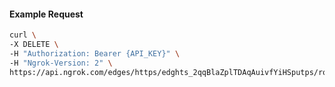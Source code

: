 <!-- Code generated for API Clients. DO NOT EDIT. -->

#### Example Request

```bash
curl \
-X DELETE \
-H "Authorization: Bearer {API_KEY}" \
-H "Ngrok-Version: 2" \
https://api.ngrok.com/edges/https/edghts_2qqBlaZplTDAqAuivfYiHSputps/routes/edghtsrt_2qqBleYd4KXAiuIEkDm1xPObVRu/oauth
```
